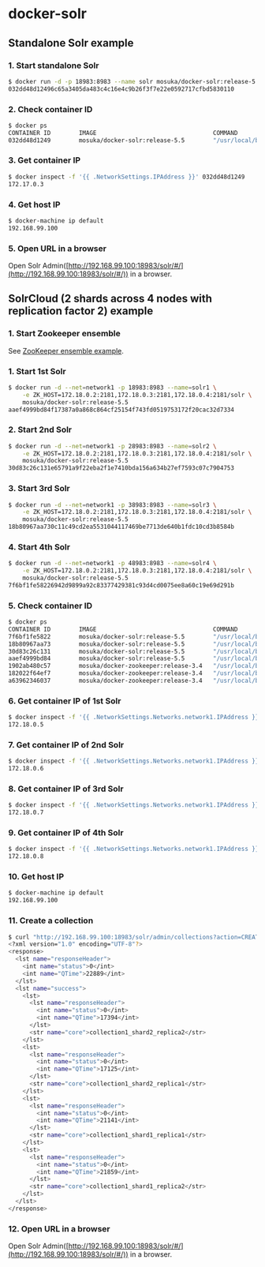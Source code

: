 # docker-solr

## Standalone Solr example

### 1. Start standalone Solr

```sh
$ docker run -d -p 18983:8983 --name solr mosuka/docker-solr:release-5.5
032dd48d12496c65a3405da483c4c16e4c9b26f3f7e22e0592717cfbd5830110
```

### 2. Check container ID

```sh
$ docker ps
CONTAINER ID        IMAGE                                 COMMAND                  CREATED             STATUS              PORTS                                         NAMES
032dd48d1249        mosuka/docker-solr:release-5.5        "/usr/local/bin/docke"   15 seconds ago      Up 14 seconds       0.0.0.0:18983->8983/tcp                       solr
```

### 3. Get container IP

```sh
$ docker inspect -f '{{ .NetworkSettings.IPAddress }}' 032dd48d1249
172.17.0.3
```

### 4. Get host IP

```sh
$ docker-machine ip default
192.168.99.100
```

### 5. Open URL in a browser

Open Solr Admin([http://192.168.99.100:18983/solr/#/](http://192.168.99.100:18983/solr/#/)) in a browser.



## SolrCloud (2 shards across 4 nodes with replication factor 2) example

### 1. Start Zookeeper ensemble

See [ZooKeeper ensemble example](https://hub.docker.com/r/mosuka/docker-zookeeper/).

### 1. Start 1st Solr

```sh
$ docker run -d --net=network1 -p 18983:8983 --name=solr1 \
    -e ZK_HOST=172.18.0.2:2181,172.18.0.3:2181,172.18.0.4:2181/solr \
    mosuka/docker-solr:release-5.5
aaef4999bd84f17387a0a868c864cf25154f743fd0519753172f20cac32d7334
```

### 2. Start 2nd Solr

```sh
$ docker run -d --net=network1 -p 28983:8983 --name=solr2 \
    -e ZK_HOST=172.18.0.2:2181,172.18.0.3:2181,172.18.0.4:2181/solr \
    mosuka/docker-solr:release-5.5
30d83c26c131e65791a9f22eba2f1e7410bda156a634b27ef7593c07c7904753
```

### 3. Start 3rd Solr

```sh
$ docker run -d --net=network1 -p 38983:8983 --name=solr3 \
    -e ZK_HOST=172.18.0.2:2181,172.18.0.3:2181,172.18.0.4:2181/solr \
    mosuka/docker-solr:release-5.5
18b80967aa730c11c49cd2ea5531044117469be7713de640b1fdc10cd3b8584b
```

### 4. Start 4th Solr

```sh
$ docker run -d --net=network1 -p 48983:8983 --name=solr4 \
    -e ZK_HOST=172.18.0.2:2181,172.18.0.3:2181,172.18.0.4:2181/solr \
    mosuka/docker-solr:release-5.5
7f6bf1fe58226942d9899a92c83377429381c93d4cd0075ee8a60c19e69d291b
```

### 5. Check container ID

```sh
$ docker ps
CONTAINER ID        IMAGE                                 COMMAND                  CREATED              STATUS              PORTS                                         NAMES
7f6bf1fe5822        mosuka/docker-solr:release-5.5        "/usr/local/bin/docke"   42 seconds ago       Up 41 seconds       7983/tcp, 0.0.0.0:48983->8983/tcp             solr4
18b80967aa73        mosuka/docker-solr:release-5.5        "/usr/local/bin/docke"   53 seconds ago       Up 52 seconds       7983/tcp, 0.0.0.0:38983->8983/tcp             solr3
30d83c26c131        mosuka/docker-solr:release-5.5        "/usr/local/bin/docke"   About a minute ago   Up About a minute   7983/tcp, 0.0.0.0:28983->8983/tcp             solr2
aaef4999bd84        mosuka/docker-solr:release-5.5        "/usr/local/bin/docke"   2 minutes ago        Up 2 minutes        7983/tcp, 0.0.0.0:18983->8983/tcp             solr1
1902ab480c57        mosuka/docker-zookeeper:release-3.4   "/usr/local/bin/docke"   15 hours ago         Up 15 hours         2888/tcp, 3888/tcp, 0.0.0.0:32181->2181/tcp   zookeeper3
182022f64ef7        mosuka/docker-zookeeper:release-3.4   "/usr/local/bin/docke"   15 hours ago         Up 15 hours         2888/tcp, 3888/tcp, 0.0.0.0:22181->2181/tcp   zookeeper2
a63962346037        mosuka/docker-zookeeper:release-3.4   "/usr/local/bin/docke"   15 hours ago         Up 15 hours         2888/tcp, 3888/tcp, 0.0.0.0:12181->2181/tcp   zookeeper1
```

### 6. Get container IP of 1st Solr

```sh
$ docker inspect -f '{{ .NetworkSettings.Networks.network1.IPAddress }}' solr1
172.18.0.5
```

### 7. Get container IP of 2nd Solr

```sh
$ docker inspect -f '{{ .NetworkSettings.Networks.network1.IPAddress }}' solr2
172.18.0.6
```

### 8. Get container IP of 3rd Solr

```sh
$ docker inspect -f '{{ .NetworkSettings.Networks.network1.IPAddress }}' solr3
172.18.0.7
```

### 9. Get container IP of 4th Solr

```sh
$ docker inspect -f '{{ .NetworkSettings.Networks.network1.IPAddress }}' solr4
172.18.0.8
```

### 10. Get host IP

```sh
$ docker-machine ip default
192.168.99.100
```

### 11. Create a collection

```sh
$ curl "http://192.168.99.100:18983/solr/admin/collections?action=CREATE&name=collection1&numShards=2&replicationFactor=2&maxShardsPerNode=1&createNodeSet=172.18.0.5:8983_solr,172.18.0.6:8983_solr,172.18.0.7:8983_solr,172.18.0.8:8983_solr&collection.configName=data_driven_schema_configs"
<?xml version="1.0" encoding="UTF-8"?>
<response>
  <lst name="responseHeader">
    <int name="status">0</int>
    <int name="QTime">22889</int>
  </lst>
  <lst name="success">
    <lst>
      <lst name="responseHeader">
        <int name="status">0</int>
        <int name="QTime">17394</int>
      </lst>
      <str name="core">collection1_shard2_replica2</str>
    </lst>
    <lst>
      <lst name="responseHeader">
        <int name="status">0</int>
        <int name="QTime">17125</int>
      </lst>
      <str name="core">collection1_shard2_replica1</str>
    </lst>
    <lst>
      <lst name="responseHeader">
        <int name="status">0</int>
        <int name="QTime">21141</int>
      </lst>
      <str name="core">collection1_shard1_replica1</str>
    </lst>
    <lst>
      <lst name="responseHeader">
        <int name="status">0</int>
        <int name="QTime">21859</int>
      </lst>
      <str name="core">collection1_shard1_replica2</str>
    </lst>
  </lst>
</response>
```

### 12. Open URL in a browser

Open Solr Admin([http://192.168.99.100:18983/solr/#/](http://192.168.99.100:18983/solr/#/)) in a browser.
